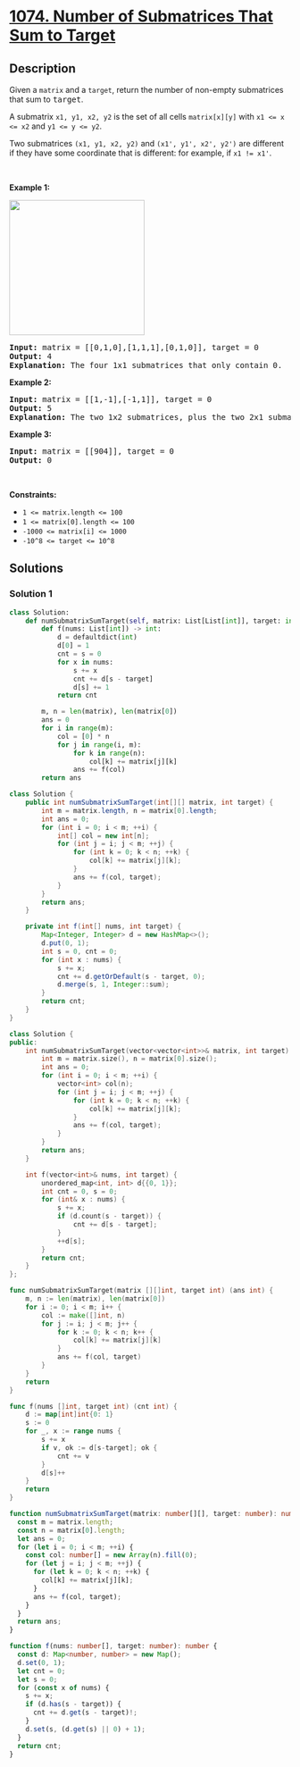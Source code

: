 # [1074. Number of Submatrices That Sum to Target](https://leetcode.com/problems/number-of-submatrices-that-sum-to-target)

## Description

<p>Given a <code>matrix</code>&nbsp;and a <code>target</code>, return the number of non-empty submatrices that sum to <font face="monospace">target</font>.</p>

<p>A submatrix <code>x1, y1, x2, y2</code> is the set of all cells <code>matrix[x][y]</code> with <code>x1 &lt;= x &lt;= x2</code> and <code>y1 &lt;= y &lt;= y2</code>.</p>

<p>Two submatrices <code>(x1, y1, x2, y2)</code> and <code>(x1&#39;, y1&#39;, x2&#39;, y2&#39;)</code> are different if they have some coordinate&nbsp;that is different: for example, if <code>x1 != x1&#39;</code>.</p>

<p>&nbsp;</p>
<p><strong class="example">Example 1:</strong></p>
<img alt="" src="https://fastly.jsdelivr.net/gh/doocs/leetcode@main/solution/1000-1099/1074.Number%20of%20Submatrices%20That%20Sum%20to%20Target/images/mate1.jpg" style="width: 242px; height: 242px;" />
<pre>
<strong>Input:</strong> matrix = [[0,1,0],[1,1,1],[0,1,0]], target = 0
<strong>Output:</strong> 4
<strong>Explanation:</strong> The four 1x1 submatrices that only contain 0.
</pre>

<p><strong class="example">Example 2:</strong></p>

<pre>
<strong>Input:</strong> matrix = [[1,-1],[-1,1]], target = 0
<strong>Output:</strong> 5
<strong>Explanation:</strong> The two 1x2 submatrices, plus the two 2x1 submatrices, plus the 2x2 submatrix.
</pre>

<p><strong class="example">Example 3:</strong></p>

<pre>
<strong>Input:</strong> matrix = [[904]], target = 0
<strong>Output:</strong> 0
</pre>

<p>&nbsp;</p>
<p><strong>Constraints:</strong></p>

<ul>
	<li><code>1 &lt;= matrix.length &lt;= 100</code></li>
	<li><code>1 &lt;= matrix[0].length &lt;= 100</code></li>
	<li><code>-1000 &lt;= matrix[i] &lt;= 1000</code></li>
	<li><code>-10^8 &lt;= target &lt;= 10^8</code></li>
</ul>

## Solutions

### Solution 1

<!-- tabs:start -->

```python
class Solution:
    def numSubmatrixSumTarget(self, matrix: List[List[int]], target: int) -> int:
        def f(nums: List[int]) -> int:
            d = defaultdict(int)
            d[0] = 1
            cnt = s = 0
            for x in nums:
                s += x
                cnt += d[s - target]
                d[s] += 1
            return cnt

        m, n = len(matrix), len(matrix[0])
        ans = 0
        for i in range(m):
            col = [0] * n
            for j in range(i, m):
                for k in range(n):
                    col[k] += matrix[j][k]
                ans += f(col)
        return ans
```

```java
class Solution {
    public int numSubmatrixSumTarget(int[][] matrix, int target) {
        int m = matrix.length, n = matrix[0].length;
        int ans = 0;
        for (int i = 0; i < m; ++i) {
            int[] col = new int[n];
            for (int j = i; j < m; ++j) {
                for (int k = 0; k < n; ++k) {
                    col[k] += matrix[j][k];
                }
                ans += f(col, target);
            }
        }
        return ans;
    }

    private int f(int[] nums, int target) {
        Map<Integer, Integer> d = new HashMap<>();
        d.put(0, 1);
        int s = 0, cnt = 0;
        for (int x : nums) {
            s += x;
            cnt += d.getOrDefault(s - target, 0);
            d.merge(s, 1, Integer::sum);
        }
        return cnt;
    }
}
```

```cpp
class Solution {
public:
    int numSubmatrixSumTarget(vector<vector<int>>& matrix, int target) {
        int m = matrix.size(), n = matrix[0].size();
        int ans = 0;
        for (int i = 0; i < m; ++i) {
            vector<int> col(n);
            for (int j = i; j < m; ++j) {
                for (int k = 0; k < n; ++k) {
                    col[k] += matrix[j][k];
                }
                ans += f(col, target);
            }
        }
        return ans;
    }

    int f(vector<int>& nums, int target) {
        unordered_map<int, int> d{{0, 1}};
        int cnt = 0, s = 0;
        for (int& x : nums) {
            s += x;
            if (d.count(s - target)) {
                cnt += d[s - target];
            }
            ++d[s];
        }
        return cnt;
    }
};
```

```go
func numSubmatrixSumTarget(matrix [][]int, target int) (ans int) {
	m, n := len(matrix), len(matrix[0])
	for i := 0; i < m; i++ {
		col := make([]int, n)
		for j := i; j < m; j++ {
			for k := 0; k < n; k++ {
				col[k] += matrix[j][k]
			}
			ans += f(col, target)
		}
	}
	return
}

func f(nums []int, target int) (cnt int) {
	d := map[int]int{0: 1}
	s := 0
	for _, x := range nums {
		s += x
		if v, ok := d[s-target]; ok {
			cnt += v
		}
		d[s]++
	}
	return
}
```

```ts
function numSubmatrixSumTarget(matrix: number[][], target: number): number {
  const m = matrix.length;
  const n = matrix[0].length;
  let ans = 0;
  for (let i = 0; i < m; ++i) {
    const col: number[] = new Array(n).fill(0);
    for (let j = i; j < m; ++j) {
      for (let k = 0; k < n; ++k) {
        col[k] += matrix[j][k];
      }
      ans += f(col, target);
    }
  }
  return ans;
}

function f(nums: number[], target: number): number {
  const d: Map<number, number> = new Map();
  d.set(0, 1);
  let cnt = 0;
  let s = 0;
  for (const x of nums) {
    s += x;
    if (d.has(s - target)) {
      cnt += d.get(s - target)!;
    }
    d.set(s, (d.get(s) || 0) + 1);
  }
  return cnt;
}
```

<!-- tabs:end -->

<!-- end -->
